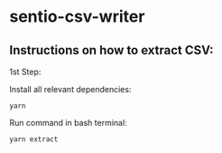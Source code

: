 # sentio-csv-writer
## Instructions on how to extract CSV:
1st Step:

Install all relevant dependencies:
```
yarn
```

Run command in bash terminal:
```
yarn extract
```




